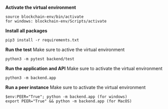 **Activate the virtual environment**

```
source blockchain-env/bin/activate
for windows: blockchain-env/Scripts/activate
```

**Install all packages**

```
pip3 install -r requirements.txt
```

**Run the test**
Make sure to active the virtual environment

```
python3 -m pytest backend/test
```

**Run the application and API**
Make sure to activate the virtual environment

```
python3 -m backend.app
```

**Run a peer instance**
Make sure to activate the virtual environment

```
$env:PEER="True"; python -m backend.app (for windows)
export PEER="True" && python -m backend.app (for MacOS)

```
